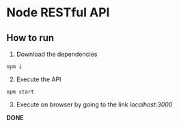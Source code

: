 # Node RESTful API 
## How to run 

1. Download the dependencies
```console
npm i
```

2. Execute the API
```console
npm start
```

3. Execute on browser by going to the link *localhost:3000* 
<div><b>DONE<b></div>

